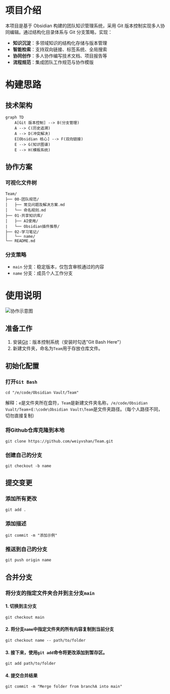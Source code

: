 # 项目介绍
本项目是基于 Obsidian 构建的团队知识管理系统，采用 Git 版本控制实现多人协同编辑。通过结构化目录体系与 Git 分支策略，实现：

- **知识沉淀**：多领域知识的结构化存储与版本管理
- **智能检索**：支持双向链接、标签系统、全局搜索
- **协同创作**：多人协作编写技术文档、项目报告等
- **流程规范**：集成团队工作规范与协作模版
# 构建思路
## 技术架构
```mermaid                                                                  
graph TD    
    A[Git 版本控制] --> B(分支管理)
    A --> C(历史追溯)
    A --> D(冲突解决)
    E[Obsidian 核心] --> F(双向链接)
    E --> G(知识图谱)
    E --> H(模板系统)
```
## 协作方案
### 可视化文件树
```text
Team/
├── 00-团队规范/
│   ├── 常见问题及解决方案.md
│   └── 命名规则.md
├── 01-共享知识库/
│   ├── AI使用/
|   └── Obsidian插件推荐/
├── 02-学习笔记/
│   └── name/
└── README.md
```
### 分支策略
- `main` 分支：稳定版本，仅包含审核通过的内容
- `name` 分支：成员个人工作分支
# 使用说明
![协作示意图](https://cdn.skyimg.de/up/2025/3/11/h1bgx2.webp)                                                                  
## 准备工作
1. 安装[Git](https://git-scm.com/)：版本控制系统（安装时勾选"Git Bash Here"）
2. 新建文件夹，命名为`Team`用于存放仓库文件。
## 初始化配置
### 打开`Git Bash`
```Git Bash
cd "/e/code/Obsidian Vault/Team"
```
解释：`e`是文件夹所在盘符，`Team`是新建文件夹名称，`/e/code/Obsidian Vualt/Team`=`E:\code\Obsidian Vault\Team`是文件夹路径。（每个人路径不同，切勿直接复制）
### 将Github仓库克隆到本地
```Git Bash
git clone https://github.com/weiyvshan/Team.git
```

### 创建自己的分支
```Git Bash
git checkout -b name    
```
## 提交变更
### 添加所有更改
```Git Bash
git add .
```
### 添加描述
```Git Bash
git commit -m "添加示例"
```
### 推送到自己的分支
```Git Bash
git push origin name
```
## 合并分支
### 将分支的指定文件夹合并到主分支`main`
#### 1. 切换到主分支
```Git Bash
git checkout main
```
#### 2. 将分支`name`中指定文件夹的所有内容复制到当前分支
```Git Bash
git checkout name -- path/to/folder
```
#### 3. 接下来，使用`git add`命令将更改添加到暂存区。
```Git Bash
git add path/to/folder
```
#### 4. 提交合并结果
```Git Bash
git commit -m "Merge folder from branchA into main"
```
